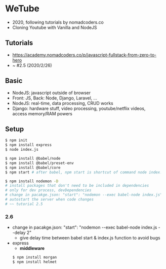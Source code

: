 # WeTube
- 2020, following tutorials by nomadcoders.co
- Cloning Youtube with Vanilla and NodeJS

## Tutorials
- https://academy.nomadcoders.co/p/javascript-fullstack-from-zero-to-hero
- ~ #2.5 (2020/2/26)

## Basic 
- NodeJS: javascript outside of browser
- Front: JS, Back: Node, Django, Laravel, ...
- NodeJS: real-time, data processing, CRUD works
- Django: hardware stuff, video processing, youtube/netflix videos, access memory/RAM powers

## Setup
```bash
$ npm init
$ npm install express
$ node index.js

$ npm install @babel/node
$ npm install @babel/preset-env
$ npm install @babel/core
$ npm start # after babel, npm start is shortcut of command node index.js

$ npm install nodemon -D
# install packages that don't need to be included in dependencies
# only for dev process, devDependencies
# change in pacakge.json: "start": "nodemon --exec babel-node index.js",
# autostart the server when code changes
# ~~ tutorial 2.5
```

### 2.6
- change in pacakge.json: "start": "nodemon --exec babel-node index.js --delay 2"
    - give delay time between babel start & index.js function to avoid bugs
- express
    - **middleware**
    ```bash
    $ npm install morgan
    $ npm install helmet
    ```